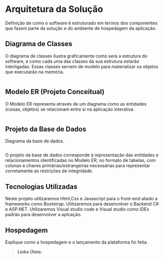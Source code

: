 # Arquitetura da Solução

Definição de como o software é estruturado em termos dos componentes que fazem parte da solução e do ambiente de hospedagem da aplicação.

## Diagrama de Classes

O diagrama de classes ilustra graficamente como será a estrutura do software, e como cada uma das classes da sua estrutura estarão interligadas. Essas classes servem de modelo para materializar os objetos que executarão na memória.

<img src="">

## Modelo ER (Projeto Conceitual)

O Modelo ER representa através de um diagrama como as entidades (coisas, objetos) se relacionam entre si na aplicação interativa.

<img src="">

## Projeto da Base de Dados

Diagrama da base de dados.

<img src="">

O projeto da base de dados corresponde à representação das entidades e relacionamentos identificadas no Modelo ER, no formato de tabelas, com colunas e chaves primárias/estrangeiras necessárias para representar corretamente as restrições de integridade.
 
## Tecnologias Utilizadas

Neste projeto utilizaremos Html,Css e Javascript para o front-end aliado a frameworks como Bootstrap. Utilizaremos para desenvolver o Backend C# e ASP.NET.
Utilizaremos Visual studio code e Visual studio como IDEs padrão para desenvolver a aplcação.

## Hospedagem

Explique como a hospedagem e o lançamento da plataforma foi feita.

> **Links Úteis**:

